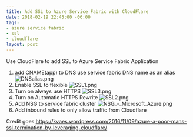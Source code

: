 ```yaml
---
title: Add SSL to Azure Service Fabric with CloudFlare
date: 2018-02-19 22:45:00 -06:00
tags:
- azure service fabric
- ssl
- cloudflare
layout: post
---
```


Use CloudFlare to add SSL to Azure Service Fabric Application

<!--more-->


1. add CNAME(app) to DNS use service fabric DNS name as an alias
 ![DNSalias.png](/uploads/DNSalias.png)
2. Enable SSL to flexible
![SSL1.png](/uploads/SSL1.png)
3. Turn on always use HTTPS
![SSL3.png](/uploads/SSL3.png)
4. Turn on Automatic HTTPS Rewrite
![SSL2.png](/uploads/SSL2.png)
5. Add NSG to service fabric cluster
![NSG_-_Microsoft_Azure.png](/uploads/NSG_-_Microsoft_Azure.png)
6. Add inbound rules to only allow traffic from Cloudflare [](https://www.cloudflare.com/ips-v4)

Credit goes
https://kvaes.wordpress.com/2016/11/09/azure-a-poor-mans-ssl-termination-by-leveraging-cloudflare/